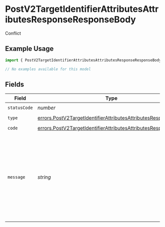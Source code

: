 # PostV2TargetIdentifierAttributesAttributesResponseResponseBody

Conflict

## Example Usage

```typescript
import { PostV2TargetIdentifierAttributesAttributesResponseResponseBody } from "attio-js/models/errors";

// No examples available for this model
```

## Fields

| Field                                                                                                                                          | Type                                                                                                                                           | Required                                                                                                                                       | Description                                                                                                                                    | Example                                                                                                                                        |
| ---------------------------------------------------------------------------------------------------------------------------------------------- | ---------------------------------------------------------------------------------------------------------------------------------------------- | ---------------------------------------------------------------------------------------------------------------------------------------------- | ---------------------------------------------------------------------------------------------------------------------------------------------- | ---------------------------------------------------------------------------------------------------------------------------------------------- |
| `statusCode`                                                                                                                                   | *number*                                                                                                                                       | :heavy_check_mark:                                                                                                                             | N/A                                                                                                                                            |                                                                                                                                                |
| `type`                                                                                                                                         | [errors.PostV2TargetIdentifierAttributesAttributesResponseType](../../models/errors/postv2targetidentifierattributesattributesresponsetype.md) | :heavy_check_mark:                                                                                                                             | N/A                                                                                                                                            |                                                                                                                                                |
| `code`                                                                                                                                         | [errors.PostV2TargetIdentifierAttributesAttributesResponseCode](../../models/errors/postv2targetidentifierattributesattributesresponsecode.md) | :heavy_check_mark:                                                                                                                             | N/A                                                                                                                                            |                                                                                                                                                |
| `message`                                                                                                                                      | *string*                                                                                                                                       | :heavy_check_mark:                                                                                                                             | N/A                                                                                                                                            | An attribute with the same API slug already exists on this list. Please choose a different API slug.                                           |